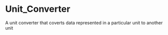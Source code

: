 # Unit_Converter
A unit converter that coverts data represented in a particular unit to another unit
